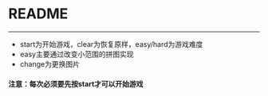 # README

---

- start为开始游戏，clear为恢复原样，easy/hard为游戏难度
- easy主要通过改变小范围的拼图实现
- change为更换图片
#### 注意：每次必须要先按start才可以开始游戏